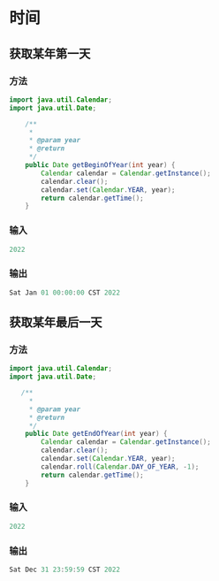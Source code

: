 # 时间

## 获取某年第一天

### 方法

```java
import java.util.Calendar;
import java.util.Date;

    /**
     * 
     * @param year
     * @return
     */
    public Date getBeginOfYear(int year) {
        Calendar calendar = Calendar.getInstance();
        calendar.clear();
        calendar.set(Calendar.YEAR, year);
        return calendar.getTime();
    }
```

### 输入

```java
2022
```

### 输出

```java
Sat Jan 01 00:00:00 CST 2022
```



## 获取某年最后一天

### 方法

```java
import java.util.Calendar;
import java.util.Date;

   /**
     * 
     * @param year
     * @return
     */
    public Date getEndOfYear(int year) {
        Calendar calendar = Calendar.getInstance();
        calendar.clear();
        calendar.set(Calendar.YEAR, year);
        calendar.roll(Calendar.DAY_OF_YEAR, -1);
        return calendar.getTime();
    }
```

### 输入

```java
2022
```

### 输出

```java
Sat Dec 31 23:59:59 CST 2022
```

